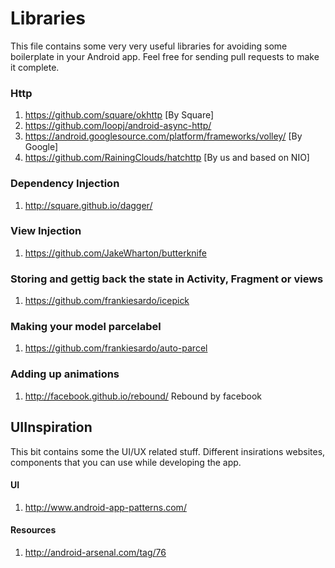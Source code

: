 # Libraries

This file contains some very very useful libraries for avoiding some boilerplate in your Android app. Feel free for sending pull requests to make it complete.

### Http
1. https://github.com/square/okhttp [By Square]
2. https://github.com/loopj/android-async-http/
3. https://android.googlesource.com/platform/frameworks/volley/ [By Google]
4. https://github.com/RainingClouds/hatchttp [By us and based on NIO]

### Dependency Injection
1. http://square.github.io/dagger/

### View Injection
1. https://github.com/JakeWharton/butterknife

### Storing and gettig back the state in Activity, Fragment or views
1. https://github.com/frankiesardo/icepick

### Making your model parcelabel
1. https://github.com/frankiesardo/auto-parcel

### Adding up animations
1. http://facebook.github.io/rebound/ Rebound by facebook

## UIInspiration 

This bit contains some the UI/UX related stuff. Different insirations websites, components that you can use while developing the app.

#### UI 
1. http://www.android-app-patterns.com/

#### Resources
1. http://android-arsenal.com/tag/76
